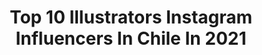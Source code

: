 ---
title: Top 10 Illustrators Instagram Influencers In Chile In 2021
description: >-
  Find top illustrators Instagram influencers in Chile in 2021. Most popular hashtags: #illustration #art #artist #drawing.
platform: Instagram
hits: 16
text_top: Analyze the best Instagram influencers on inBeat.
text_bottom: Our database holds 16 Instagram influencers like this in Chile for you to work with.
profiles:
  - username: "itspinkmey"
    fullname: >-
      ピンクメイ 💖🌟
    bio: >-
      🎨Illustrator 🎐Japanesse student 💌animadonna.ms@gmail.com 🙅🏻‍♀️Don't steal or copy 🖨️ Boss @itsprintmey
    location: "Chile"
    followers: 13862
    engagement: 944
    commentsToLikes: 0.037844
    id: ck5c5wu3k4aju0i11vcdzsml9
    verified: false
    hashtags: "#procreate, #mkmx, #kawaiiaesthetic, #artgram"
  - username: "kindness.art"
    fullname: >-
      kindness
    bio: >-
      🎐 Illustrator - Chile 🦄 Thanks for appreciate my work ꪔ̤̮ˊˎ˗ 🌸 twitter kindness_art 💌 moshimoshi.kindness@gmail.com
    location: "Chile"
    followers: 86796
    engagement: 464
    commentsToLikes: 0.008261
    id: ck8szwlqgpzea0j78tdln2zds
    verified: false
    hashtags: "#digitaldrawing, #journal, #digitalart, #medibangpaint"
  - username: "maya_hanisch"
    fullname: >-
      Maya Hanisch
    bio: >-
      Artist/Illustrator Children's Book Author Profesora Facultad de Diseño UDD contact: mayahanisch@gmail.com
    location: "Chile"
    followers: 88351
    engagement: 247
    commentsToLikes: 0.017516
    id: ck133ypnoueaj0i19wsup73au
    verified: false
    hashtags: "#botanicalillustration, #newengland, #book, #painting"
  - username: "arietteforce"
    fullname: >-
      Nico Hernandez-Sotelo
    bio: >-
      Chilean 🇨🇱🇺🇸 Part time Illustrator and Concept Artist. Paleoart, JurassicPark & Wildlife enthusiast. Original drawings & custom prints on my Etsy shop
    location: "Chile"
    followers: 15839
    engagement: 702
    commentsToLikes: 0.004642
    id: ck0txj67vjd4o0i1906p5epgu
    verified: false
    hashtags: "#velociraptor, #paleontology, #blue, #dinosaur"
  - username: "geni.riot"
    fullname: >-
      Geni Riot
    bio: >-
      Geni con i Graphic desing student and illustrator Email: genisis.riot@gmail.com 💌 https://www.facebook.com/geniriot/
    location: "Chile"
    followers: 22739
    engagement: 1300
    commentsToLikes: 0.017713
    id: ck8t32zwj1nnb0j785m1dcdqa
    verified: false
    hashtags: "#instachile, #digital, #digitaldrawing, #digitalart"
  - username: "_brahox"
    fullname: >-
      Braho
    bio: >-
      illustrator & Tattooartist - 🌑 ✍🏻✍🏻 Open for guestpot in 2020 🌎🇪🇺 📩 Agenda abierta 📩📩📩 brahimjadur.artproject@gmail.com #brahimjadur #ilustration
    location: "Chile"
    followers: 5503
    engagement: 891
    commentsToLikes: 0.079821
    id: ckap9owtot1s60i78ybmededv
    verified: false
    hashtags: "#artwork, #blackwork, #illustration, #conceptart"
  - username: "nadiaronquilloart"
    fullname: >-
      Nadia Ronquillo
    bio: >-
      Creator| Children's Book Illustrator| Visdev artist| 📩nadiaronquilloart@gmail for illustration projects ⬇⬇⬇ Portfolio| illustration prints
    location: "Chile"
    followers: 5237
    engagement: 506
    commentsToLikes: 0.033338
    id: ck8t36txa23z50j781xzzs09n
    verified: false
    hashtags: "#kidlitart, #kidscostumes, #picturebookillustration, #digitaldrawing"
  - username: "pablo.contrario"
    fullname: >-
      PABLO CONTRARIO
    bio: >-
      A veces todo es blanco y negro
    location: "Chile"
    followers: 5410
    engagement: 718
    commentsToLikes: 0.054693
    id: ck5hdvldjpldo0i11y450rk95
    verified: false
    hashtags: "#ilustrador, #wallpainting, #black, #linework"
  - username: "felipenovoafen"
    fullname: >-
      FEN
    bio: >-
      Ilustrador y fotógrafo - Bogotá, Colombia 𝗖𝘂𝗿𝘀𝗼 𝗗𝗼𝗺𝗲𝘀𝘁𝗶𝗸𝗮:
    location: "Chile"
    followers: 12385
    engagement: 716
    commentsToLikes: 0.017893
    id: ck5pwhgd3mtg40i1163c7y7cr
    verified: false
    hashtags: "#graphic, #ilustradores, #fen, #medibang"
  - username: "catalina.cumsille"
    fullname: >-
      Catalina Cumsille
    bio: >-
      Cerámicas 〰️ ilustración 💌 hola@catalinacumsille.cl o DM 📍 Santiago, Chile
    location: "Chile"
    followers: 12934
    engagement: 674
    commentsToLikes: 0.077623
    id: ck5c07v03slvg0i1142edjeak
    verified: false
    hashtags: "#taller, #pottery, #ceramicaartesanal, #arte"
---
